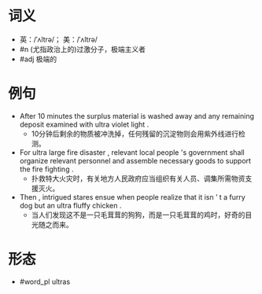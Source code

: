 # 词义
- 英：/ˈʌltrə/； 美：/ˈʌltrə/
- #n (尤指政治上的)过激分子，极端主义者
- #adj 极端的
# 例句
- After 10 minutes the surplus material is washed away and any remaining deposit examined with ultra violet light .
	- 10分钟后剩余的物质被冲洗掉，任何残留的沉淀物则会用紫外线进行检测。
- For ultra large fire disaster , relevant local people 's government shall organize relevant personnel and assemble necessary goods to support the fire fighting .
	- 扑救特大火灾时，有关地方人民政府应当组织有关人员、调集所需物资支援灭火。
- Then , intrigued stares ensue when people realize that it isn ’ t a furry dog but an ultra fluffy chicken .
	- 当人们发现这不是一只毛茸茸的狗狗，而是一只毛茸茸的鸡时，好奇的目光随之而来。
# 形态
- #word_pl ultras
